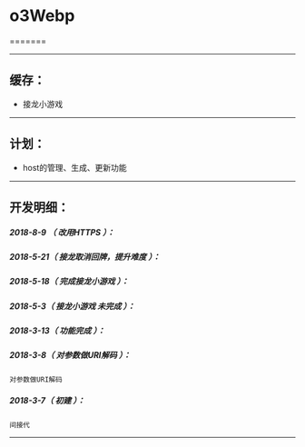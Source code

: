 # o3Webp
=======

*******************************************************************

缓存：
-------------------------------------------------------------------

- 接龙小游戏

*******************************************************************

计划：
-------------------------------------------------------------------

- host的管理、生成、更新功能

*******************************************************************





开发明细：
-------------------------------------------------------------------

##### 2018-8-9 （ 改用HTTPS ）：

##### 2018-5-21（ 接龙取消回牌，提升难度 ）：

##### 2018-5-18（ 完成接龙小游戏 ）：

##### 2018-5-3（ 接龙小游戏 未完成 ）：

##### 2018-3-13（ 功能完成 ）：

##### 2018-3-8（ 对参数做URI解码 ）：
	对参数做URI解码

##### 2018-3-7（ 初建 ）：
	间接代

*******************************************************************
